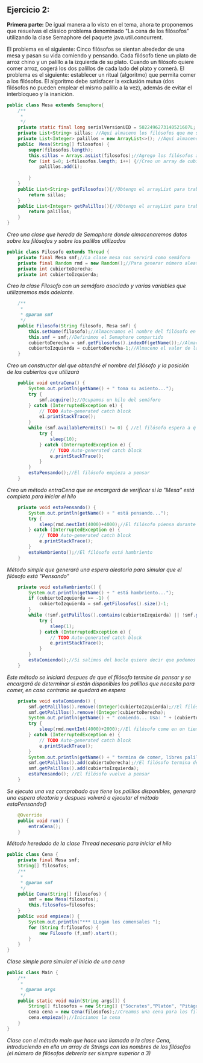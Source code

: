 
## Ejercicio 2:

**Primera parte:** De igual manera a lo visto en el tema, ahora te proponemos que resuelvas el clásico problema denominado "La cena de los filósofos" utilizando la clase Semaphore del paquete java.util.concurrent.

El problema es el siguiente: Cinco filósofos se sientan alrededor de una mesa y pasan su vida comiendo y pensando. Cada filósofo tiene un plato de arroz chino y un palillo a la izquierda de su plato. Cuando un filósofo quiere comer arroz, cogerá los dos palillos de cada lado del plato y comerá. El problema es el siguiente: establecer un ritual (algoritmo) que permita comer a los filósofos. El algoritmo debe satisfacer la exclusión mutua (dos filósofos no pueden emplear el mismo palillo a la vez), además de evitar el interbloqueo y la inanición. 

````Java
public class Mesa extends Semaphore{
	/**
	 * 
	 */
	private static final long serialVersionUID = 5022496273140521607L;
	private List<String> sillas; //Aquí almaceno los filósofos que me servirán para determinar su posición en la mesa
    private List<Integer> palillos = new ArrayList<>(); //Aquí almaceno un listado simple de palillos para controlar cuales están en uso y cuales no
    public  Mesa(String[] filosofos) {
    	super(filosofos.length);
    	this.sillas = Arrays.asList(filosofos);//Agrego los filósofos al array de control
    	for (int i=0; i<filosofos.length; i++) {//Creo un array de cubiertos para el nº de filósofos de la cena
    		palillos.add(i);
    		
    	}
    }
    public List<String> getFilosofos(){//Obtengo el arrayList para trabajar desde el hilo
    	return sillas;
    }
    public List<Integer> getPalillos(){//Obtengo el arrayList para trabajar desde el hilo
    	return palillos;
    }
}
````
*Creo una clase que hereda de Semaphore donde almacenaremos datos sobre los filósofos y sobre los palillos utilizados*  
````Java
public class Filosofo extends Thread {
    private final Mesa smf;//La clase mesa nos servirá como semáforo
    private final Random rmd = new Random();//Para generar número aleatorios
    private int cubiertoDerecha;
    private int cubiertoIzquierda;
````
*Creo la clase Filosofo con un semáforo asociado y varias variables que utilizaremos más adelante.*  
````Java
    /**
     *
     * @param smf
     */
    public Filosofo(String filosofo, Mesa smf) {
        this.setName(filosofo);//Almacenamos el nombre del filósofo en el hilo
    	this.smf = smf;//Definimos el Semaphore compartido
    	cubiertoDerecha = smf.getFilosofos().indexOf(getName());//Almaceno el valor de la posición del palillo de la derecha
    	cubiertoIzquierda = cubiertoDerecha-1;//Almaceno el valor de la posición del palillo de la izquierda
    }
````
*Creo un constructor del que obtendré el nombre del filósofo y la posición de los cubiertos que utilizará*  
````Java
    public void entraCena() {
    	System.out.println(getName() + " toma su asiento...");
    	try {
			smf.acquire();//Ocupamos un hilo del semáforo
		} catch (InterruptedException e1) {
			// TODO Auto-generated catch block
			e1.printStackTrace();
		}
    	while (smf.availablePermits() != 0) { //El filósofo espera a q ocupen las mesas	 		
    		try {
				sleep(10);
			} catch (InterruptedException e) {
				// TODO Auto-generated catch block
				e.printStackTrace();
			}
    	}
    	estaPensando();//El filósofo empieza a pensar	
    }
````
*Creo un método entraCena que se encargará de verificar si la "Mesa" está completa para iniciar el hilo*  
````Java
    private void estaPensando() {
    	System.out.println(getName() + " está pensando...");
    	try {
			sleep(rmd.nextInt(4000)+4000);//El filósofo piensa durante un tiempo entre 4 y 8 segundos
		} catch (InterruptedException e) {
			// TODO Auto-generated catch block
			e.printStackTrace();
		}
    	estaHambriento();//El filósofo está hambriento
    }
````
*Método simple que generará una espera aleatoria para simular que el filósofo está "Pensando"*  
````Java
    private void estaHambriento() {
    	System.out.println(getName() + " está hambriento...");
    	if (cubiertoIzquierda == -1) {
    		cubiertoIzquierda = smf.getFilosofos().size()-1;
    	}
    	while (!smf.getPalillos().contains(cubiertoIzquierda) || !smf.getPalillos().contains(cubiertoDerecha)) {//El filósofo busca que estén libres los palillos
    		try {
				sleep(1);
			} catch (InterruptedException e) {
				// TODO Auto-generated catch block
				e.printStackTrace();
			}
    	}
    	estaComiendo();//Si salimos del bucle quiere decir que podemos comer  	
    }
````
*Este método se iniciará despues de que el filósofo termine de pensar y se encargará de determinar si están disponibles los palillos que necesita para comer, en caso contrario se quedará en espera*
````Java
    private void estaComiendo() {
    	smf.getPalillos().remove((Integer)cubiertoIzquierda);//El filósofo empieza a comer
    	smf.getPalillos().remove((Integer)cubiertoDerecha);
    	System.out.println(getName() + " comiendo... Usa: " + (cubiertoDerecha+1) + ", " + (cubiertoIzquierda+1));
    	try {
			sleep(rmd.nextInt(4000)+2000);//El filósofo come en un tiempo entre 2 y 6 segundos
		} catch (InterruptedException e) {
			// TODO Auto-generated catch block
			e.printStackTrace();
		}
    	System.out.println(getName() + " termina de comer, libres palillos: " + (cubiertoDerecha+1) + ", " + (cubiertoIzquierda+1));
    	smf.getPalillos().add(cubiertoDerecha);//El filósofo termina de comer
    	smf.getPalillos().add(cubiertoIzquierda);
    	estaPensando(); //El filósofo vuelve a pensar
    }
````
*Se ejecuta una vez comprobado que tiene los palillos disponibles, generará una espera aleatoria y despues volverá a ejecutar el método estaPensando()*  
````Java
    @Override
    public void run() {
    	entraCena();
    }
````
*Método heredado de la clase Thread necesario para iniciar el hilo*
````Java
public class Cena {
    private final Mesa smf;
    String[] filosofos;
    /**
     *
     * @param smf
     */
    public Cena(String[] filosofos) {
        smf = new Mesa(filosofos);
        this.filosofos=filosofos;
    }
    public void empieza() {
    	System.out.println("*** LLegan los comensales ");
    	for (String f:filosofos) {		
    		new Filosofo (f,smf).start();
    	}
    }
}
````
*Clase simple para simular el inicio de una cena*
````Java
public class Main {
    /**
     *
     * @param args
     */
    public static void main(String args[]) {
    	String[] filosofos = new String[] {"Sócrates","Platón", "Pitágoras", "Aristóteles", "Demócrito"};//Creamos un array de Filósofos
    	Cena cena = new Cena(filosofos);//Creamos una cena para los filósofos
    	cena.empieza();//Iniciamos la cena
    }
}
````
*Clase con el método main que hace una llamada a la clase Cena, introduciendo en ella un array de Strings con los nombres de los filósofos (el número de filósofos debrería ser siempre superior a 3)*
